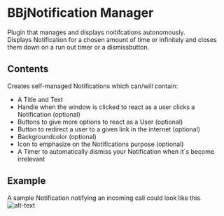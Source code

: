 # BBjNotification Manager

Plugin that manages and displays noitifcations autonomously. <br/>
Displays Notification for a chosen amount of time or infinitely and closes them down on a run out timer or a dismissbutton.<br/>

## Contents<br/>
Creates self-managed Notifications which can/will contain:<br/>
- A Title and Text 
- Handle when the window is clicked to react as a user clicks a Notification (optional)
- Buttons to give more options to react as a User  (optional)
- Button to redirect a user to a given link in the internet  (optional)
- Backgroundcolor  (optional)
- Icon to emphasize on the Notifications purpose (optional)
- A Timer to automatically dismiss your Notification when it´s become irrelevant


## Example<br/>
A sample Notification notifying an incoming call could look like this
![alt-text](https://raw.githubusercontent.com/BBj-Plugins/BBjNotificationManager/master/docs/screenshots/Bildschirmfoto%202019-02-18%20um%2012.36.52.png)





